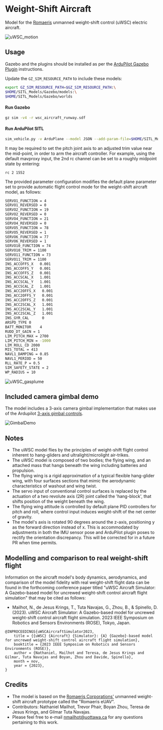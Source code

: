 # Weight-Shift Aircraft

Model for the [Romaeris](https://www.romaeris.com/) unmanned weight-shift control (uWSC) electric aircraft.
 
![uWSC_motion](https://github.com/NDevDrone/SITL_Models/assets/50757802/9aee8639-d1a1-4807-8118-03f4ccdcc9ff)

## Usage

Gazebo and the plugins should be installed as per the [ArduPilot Gazebo Plugin](https://github.com/ArduPilot/ardupilot_gazebo) instructions.

Update the `GZ_SIM_RESOURCE_PATH` to include these models:

```bash
export GZ_SIM_RESOURCE_PATH=$GZ_SIM_RESOURCE_PATH:\
$HOME/SITL_Models/Gazebo/models:\
$HOME/SITL_Models/Gazebo/worlds
```
#### Run Gazebo

```bash
gz sim -v4 -r wsc_aircraft_runway.sdf
```

#### Run ArduPilot SITL

```bash
sim_vehicle.py -v ArduPlane --model JSON --add-param-file=$HOME/SITL_Models/Gazebo/config/wsc_aircraft.param --console --map
```

It may be required to set the pitch joint axis to an adjusted trim value near the mid-point, in order to arm the aircraft controller. For example, using the default mavproxy input, the 2nd rc channel can be set to a roughly midpoint state by entering:
```
rc 2 1552
```

The provided parameter configuration modifies the default plane parameter set to provide automatic flight control mode for the weight-shift aircraft model, as follows:

```bash
SERVO1_FUNCTION = 4
SERVO1_REVERSED = 0
SERVO2_FUNCTION = 19
SERVO2_REVERSED = 0
SERVO4_FUNCTION = 21
SERVO4_REVERSED = 0
SERVO5_FUNCTION = 78
SERVO5_REVERSED = 1
SERVO6_FUNCTION = 77
SERVO6_REVERSED = 1
SERVO10_FUNCTION = 74
SERVO10_TRIM = 1100
SERVO11_FUNCTION = 73
SERVO11_TRIM = 1100
INS_ACCOFFS_X   0.001
INS_ACCOFFS_Y   0.001
INS_ACCOFFS_Z   0.001
INS_ACCSCAL_X   1.001
INS_ACCSCAL_Y   1.001
INS_ACCSCAL_Z   1.001
INS_ACC2OFFS_X   0.001
INS_ACC2OFFS_Y   0.001
INS_ACC2OFFS_Z   0.001
INS_ACC2SCAL_X   1.001
INS_ACC2SCAL_Y   1.001
INS_ACC2SCAL_Z   1.001
INS_GYR_CAL      0
ARSPD_TYPE 0
BATT_MONITOR    4
RUDD_DT_GAIN = 1
LIM_PITCH_MAX = 2700
LIM_PITCH_MIN = -1000
LIM_ROLL_CD 2000
MIS_TOTAL = 413
NAVL1_DAMPING = 0.85
NAVL1_PERIOD = 50
RLL_RATE_P = 0.5
SIM_SAFETY_STATE = 2
WP_RADIUS = 10
```

![uWSC_gasplume](https://github.com/NDevDrone/SITL_Models/assets/50757802/b2636499-a5b3-4e01-985c-76852ab118a0)

## Included camera gimbal demo
The model includes a 3-axis camera gimbal implementation that makes use of the Ardupilot [3-axis gimbal controls](https://ardupilot.org/copter/docs/common-mount-targeting.html).

![GimbalDemo](https://github.com/NDevDrone/SITL_Models/assets/50757802/9844586d-614e-4028-973f-9e12f8dd68c5)

## Notes

- The uWSC model flies by the principles of weight-shift flight control inherent to hang-gliders and ultralight/microlight air-trikes.
- The uWSC model is composed of two bodies; the flying wing, and an attached mass that hangs beneath the wing including batteries and propulsion.
- The flying wing is a rigid approximation of a typical flexible hang-glider wing, with four surfaces sections that mimic the aerodynamic characteristics of washout and wing twist. 
- The servo input of conventional control surfaces is replaced by the actuation of a two revolute axis (2R) joint called the 'hang-block', that shifts position of the weight beneath the wing.
- The flying wing attitude is controlled by default plane PID controllers for pitch and roll, where control input induces weight-shift of the net center of gravity.
- The model's axis is rotated 90 degrees around the z-axis, positioning y as the forward direction instead of x. This is accommodated by adjustments in both the IMU sensor pose and ArduPilot plugin poses to rectify the orientation discrepancy. This will be corrected for in a future PR when time permits.

## Modelling and comparison to real weight-shift flight

Information on the aircraft model's body dynamics, aerodynamics, and comparison of the model fidelity with real weight-shift flight data can be found in the forthcoming conference paper titled "uWSC Aircraft Simulator: A Gazebo-based model for uncrewed weight-shift control aircraft flight simulation" that may be cited as follows:

- Mailhot, N., de Jesus Krings, T., Tuta Navajas, G., Zhou, B., & Spinello, D. (2023). uWSC Aircraft Simulator: A Gazebo-based model for uncrewed weight-shift control aircraft flight simulation. 2023 IEEE Symposium on Robotics and Sensors Environments (ROSE), Tokyo, Japan.

```
@INPROCEEDINGS{uWSCAircraftSimulator2023,
	title = {{uWSC} {Aircraft} {Simulator}: {A} {Gazebo}-based model for uncrewed weight-shift control aircraft flight simulation},
	booktitle = {2023 IEEE Symposium on Robotics and Sensors Environments (ROSE)},
	author = {Nathaniel, Mailhot and Teresa, de Jesus Krings and Gilmar, Tuta Navajas and Boyan, Zhou and Davide, Spinello},
	month = nov,
	year = {2023},
}
```

## Credits

- The model is based on the [Romaeris Corporations'](https://www.romaeris.com/) unmanned weight-shift aircraft prototype called the "Romaeris eUAV".
- Contributors: Nathaniel Mailhot, Trevor Phair, Boyan Zhou, Teresa de Jesus Krings, and Gilmar Tuta Navajas. 
- Please feel free to e-mail nmailhot@uottawa.ca for any questions pertaining to this work.
